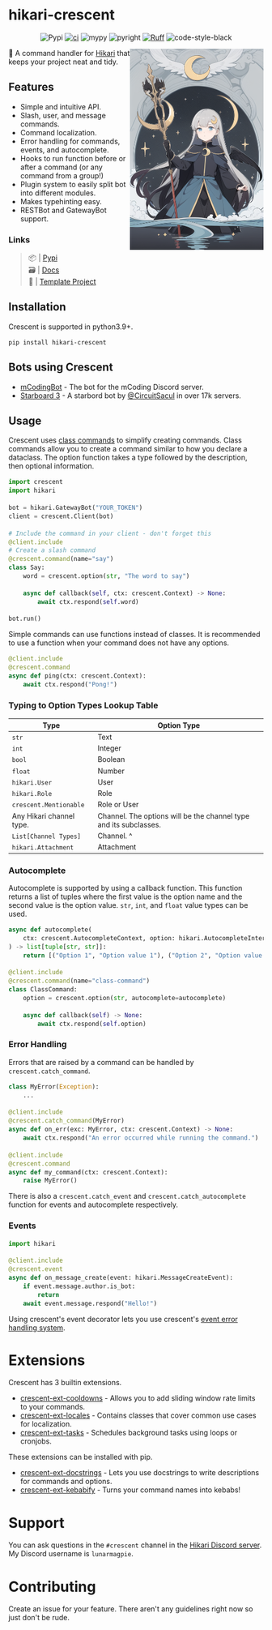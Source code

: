 # hikari-crescent

<div align="center">

![Pypi](https://img.shields.io/pypi/v/hikari-crescent)
[![ci](https://github.com/hikari-crescent/hikari-crescent/actions/workflows/ci.yml/badge.svg)](https://github.com/hikari-crescent/hikari-crescent/actions/workflows/ci.yml)
![mypy](https://badgen.net/badge/mypy/checked/2A6DB2)
![pyright](https://badgen.net/badge/pyright/checked/2A6DB2)
[![Ruff](https://img.shields.io/endpoint?url=https://raw.githubusercontent.com/charliermarsh/ruff/main/assets/badge/v1.json)](https://github.com/charliermarsh/ruff)
![code-style-black](https://img.shields.io/badge/code%20style-black-black)

</div>

<a href="https://github.com/hikari-crescent/crescent-chan">
    <img src="https://raw.githubusercontent.com/hikari-crescent/crescent-chan/main/1x.png" align=right width="264" height="397">
</a>

🌙 A command handler for [Hikari](https://github.com/hikari-py/hikari) that keeps your project neat and tidy.

## Features
 - Simple and intuitive API.
 - Slash, user, and message commands.
 - Command localization.
 - Error handling for commands, events, and autocomplete.
 - Hooks to run function before or after a command (or any command from a group!)
 - Plugin system to easily split bot into different modules.
 - Makes typehinting easy.
 - RESTBot and GatewayBot support.

### Links
> 📦 | [Pypi](https://pypi.org/project/hikari-crescent/)<br>
> 🗃️ | [Docs](https://hikari-crescent.github.io/hikari-crescent/)<br>
> 🎨 | [Template Project](https://github.com/hikari-crescent/template)<br>

## Installation
Crescent is supported in python3.9+.
```
pip install hikari-crescent
```

## Bots using Crescent

- [mCodingBot](https://github.com/mcb-dev/mCodingBot) - The bot for the mCoding Discord server.
- [Starboard 3](https://github.com/circuitsacul/starboard-3) - A starbord bot by [@CircuitSacul](https://github.com/CircuitSacul)
in over 17k servers.


## Usage
Crescent uses [class commands](https://github.com/hikari-crescent/hikari-crescent/blob/main/examples/basic/basic.py)
to simplify creating commands. Class commands allow you to create a command similar to how you declare a
dataclass. The option function takes a type followed by the description, then optional information.

```python
import crescent
import hikari

bot = hikari.GatewayBot("YOUR_TOKEN")
client = crescent.Client(bot)

# Include the command in your client - don't forget this
@client.include
# Create a slash command
@crescent.command(name="say")
class Say:
    word = crescent.option(str, "The word to say")

    async def callback(self, ctx: crescent.Context) -> None:
        await ctx.respond(self.word)

bot.run()
```

Simple commands can use functions instead of classes. It is recommended to use a function when your
command does not have any options.

```python
@client.include
@crescent.command
async def ping(ctx: crescent.Context):
    await ctx.respond("Pong!")
```

### Typing to Option Types Lookup Table 
| Type | Option Type |
|---|---|
| `str` | Text |
| `int` | Integer |
| `bool` | Boolean |
| `float` | Number |
| `hikari.User` | User |
| `hikari.Role` | Role |
| `crescent.Mentionable` | Role or User |
| Any Hikari channel type. | Channel. The options will be the channel type and its subclasses. |
| `List[Channel Types]` | Channel. ^ |
| `hikari.Attachment` | Attachment |


### Autocomplete
Autocomplete is supported by using a callback function. This function returns a list of tuples where the first
value is the option name and the second value is the option value. `str`, `int`, and `float` value types
can be used.

```python
async def autocomplete(
    ctx: crescent.AutocompleteContext, option: hikari.AutocompleteInteractionOption
) -> list[tuple[str, str]]:
    return [("Option 1", "Option value 1"), ("Option 2", "Option value 2")]

@client.include
@crescent.command(name="class-command")
class ClassCommand:
    option = crescent.option(str, autocomplete=autocomplete)

    async def callback(self) -> None:
        await ctx.respond(self.option)
```

### Error Handling
Errors that are raised by a command can be handled by `crescent.catch_command`.

```python
class MyError(Exception):
    ...

@client.include
@crescent.catch_command(MyError)
async def on_err(exc: MyError, ctx: crescent.Context) -> None:
    await ctx.respond("An error occurred while running the command.")

@client.include
@crescent.command
async def my_command(ctx: crescent.Context):
    raise MyError()
```

There is also a `crescent.catch_event` and `crescent.catch_autocomplete` function for
events and autocomplete respectively.

### Events
```python
import hikari

@client.include
@crescent.event
async def on_message_create(event: hikari.MessageCreateEvent):
    if event.message.author.is_bot:
        return
    await event.message.respond("Hello!")
```
Using crescent's event decorator lets you use
crescent's [event error handling system](https://github.com/hikari-crescent/hikari-crescent/blob/main/examples/error_handling/basic.py#L27).

# Extensions
Crescent has 3 builtin extensions.

- [crescent-ext-cooldowns](https://github.com/hikari-crescent/hikari-crescent/tree/main/examples/ext/cooldowns) - Allows you to add sliding window rate limits to your commands.
- [crescent-ext-locales](https://github.com/hikari-crescent/hikari-crescent/tree/main/examples/ext/locales) - Contains classes that cover common use cases for localization.
- [crescent-ext-tasks](https://github.com/hikari-crescent/hikari-crescent/tree/main/examples/ext/tasks) - Schedules background tasks using loops or cronjobs.

These extensions can be installed with pip.

- [crescent-ext-docstrings](https://github.com/hikari-crescent/crescent-ext-docstrings) - Lets you use docstrings to write descriptions for commands and options.
- [crescent-ext-kebabify](https://github.com/hikari-crescent/crescent-ext-kebabify) - Turns your command names into kebabs!

# Support
You can ask questions in the `#crescent` channel in the [Hikari Discord server](https://discord.gg/Jx4cNGG). My Discord username is `lunarmagpie`.

# Contributing
Create an issue for your feature. There aren't any guidelines right now so just don't be rude.

